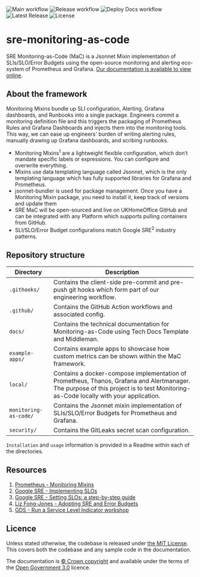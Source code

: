 ![Main workflow](https://img.shields.io/github/actions/workflow/status/HO-CTO/sre-monitoring-as-code/main.yml?label=Main)
![Release workflow](https://img.shields.io/github/actions/workflow/status/HO-CTO/sre-monitoring-as-code/release.yml?label=Release)
![Deploy Docs workflow](https://img.shields.io/github/actions/workflow/status/HO-CTO/sre-monitoring-as-code/deploy-docs.yml?label=Docs)
![Latest Release](https://img.shields.io/github/v/release/HO-CTO/sre-monitoring-as-code?display_name=tag&label=Latest%20Release)
![License](https://img.shields.io/github/license/HO-CTO/sre-monitoring-as-code?label=License)

# sre-monitoring-as-code

SRE Monitoring-as-Code (MaC) is a Jsonnet Mixin implementation of SLIs/SLO/Error Budgets using the open-source monitoring and alerting eco-system of Prometheus and Grafana. [Our documentation is available to view online](https://ho-cto.github.io/sre-monitoring-as-code/).

## About the framework

Monitoring Mixins bundle up SLI configuration, Alerting, Grafana dashboards, and Runbooks into a single package. Engineers commit a monitoring definition file and this triggers the packaging of Prometheus Rules and Grafana Dashboards and injects them into the monitoring tools. This way, we can ease up engineers' burden of writing alerting rules, manually drawing up Grafana dashboards, and scribing runbooks.

- Monitoring Mixins<sup>1</sup> are a lightweight flexible configuration, which don’t mandate specific labels or expressions. You can configure and overwrite everything.
- Mixins use data templating language called Jsonnet, which is the only templating language which has fully supported libraries for Grafana and Prometheus.
- jsonnet-bundler is used for package management. Once you have a Monitoring Mixin package, you need to install it, keep track of versions and update them
- SRE MaC will be open-sourced and live on UKHomeOffice GitHub and can be integrated with any Platform which supports pulling containers from GitHub.
- SLI/SLO/Error Budget configurations match Google SRE<sup>2</sup> industry patterns.

## Repository structure

| Directory             | Description                                                                                                                                                                        |
|-----------------------|------------------------------------------------------------------------------------------------------------------------------------------------------------------------------------|
| `.githooks/`          | Contains the client-side pre-commit and pre-push git hooks which form part of our engineering workflow.                                                                            |
| `.github/`            | Contains the GitHub Action workflows and associated config.                                                                                                                        |
| `docs/`               | Contains the technical documentation for Monitoring-as-Code using Tech Docs Template and Middleman.                                                                                |
| `example-apps/`       | Contains example apps to showcase how custom metrics can be shown within the MaC framework.                                                                                        |
| `local/`              | Contains a docker-compose implementation of Prometheus, Thanos, Grafana and Alertmanager. The purpose of this project is to test Monitoring-as-Code locally with your application. |
| `monitoring-as-code/` | Contains the Jsonnet mixin implementation of SLIs/SLO/Error Budgets for Prometheus and Grafana.                                                                                    |
| `security/`           | Contains the GitLeaks secret scan configuration.                                                                                                                                   |

`Installation` and `usage` information is provided in a Readme within each of the directories.

## Resources

1. [Prometheus - Monitoring Mixins](https://monitoring.mixins.dev/)
2. [Google SRE - Implementing SLOs](https://sre.google/workbook/implementing-slos/)
3. [Google SRE - Setting SLOs: a step-by-step guide](https://cloud.google.com/blog/products/management-tools/practical-guide-to-setting-slos)
4. [Liz Fong-Jones - Adopting SRE and Error Budgets](https://youtu.be/7VeU6LnOUms)
5. [GDS - Run a Service Level Indicator workshop](https://gds-way.cloudapps.digital/standards/slis.html#run-a-service-level-indicator-sli-workshop)

## Licence

Unless stated otherwise, the codebase is released under [the MIT License](https://opensource.org/licenses/MIT).
This covers both the codebase and any sample code in the documentation.

The documentation is [© Crown copyright](https://www.nationalarchives.gov.uk/information-management/re-using-public-sector-information/uk-government-licensing-framework/crown-copyright/) and available under the terms
of the [Open Government 3.0](https://www.nationalarchives.gov.uk/doc/open-government-licence/version/3/) licence.

